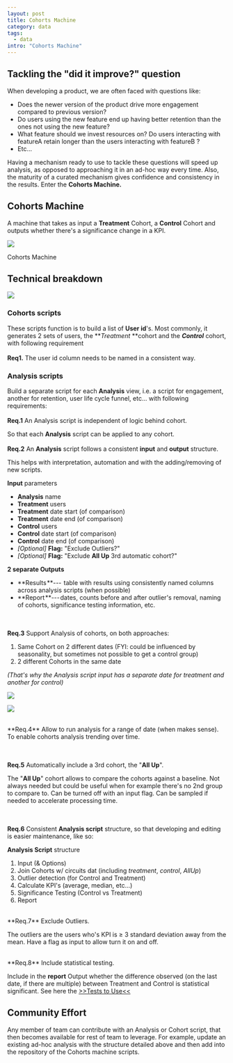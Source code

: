 ```yaml
---
layout: post
title: Cohorts Machine
category: data
tags:
  - data
intro: "Cohorts Machine"
---
```


## Tackling the "did it improve?" question

When developing a product, we are often faced with questions like:

-   Does the newer version of the product drive more engagement compared to previous version?
-   Do users using the new feature end up having better retention than the ones not using the new feature?
-   What feature should we invest resources on? Do users interacting with featureA retain longer than the users interacting with featureB ?
-   Etc... 

Having a mechanism ready to use to tackle these questions will speed up analysis, as opposed to approaching it in an ad-hoc way every time. Also, the maturity of a curated mechanism gives confidence and consistency in the results. Enter the **Cohorts Machine.**

## Cohorts Machine

A machine that takes as input a **Treatment** Cohort, a **Control** Cohort and outputs whether there's a significance change in a KPI.

![](https://cdn-images-1.medium.com/max/900/1*YZkSzPJnjTPoz_5gypVobA.png)

Cohorts Machine

## Technical breakdown

![](https://cdn-images-1.medium.com/max/900/1*q97GhbprWpxc89No9ZOOQg.png)

### Cohorts scripts

These scripts function is to build a list of **User id**'s. Most commonly, it generates 2 sets of users, the ***Treatment* **cohort and the ***Control*** cohort, with following requirement
<br/><br/>
**Req1.** The user id column needs to be named in a consistent way.

### Analysis scripts

Build a separate script for each **Analysis** view, i.e. a script for engagement, another for retention, user life cycle funnel, etc... with following requirements:
<br/><br/>
**Req.1** An Analysis script is independent of logic behind cohort. 

So that each **Analysis** script can be applied to any cohort.
<br/><br/>
**Req.2** An **Analysis** script follows a consistent **input** and **output** structure.

This helps with interpretation, automation and with the adding/removing of new scripts.

**Input** parameters

-   **Analysis** name
-   **Treatment** users
-   **Treatment** date start (of comparison)
-   **Treatment** date end (of comparison)
-   **Control** users
-   **Control** date start (of comparison)
-   **Control** date end (of comparison)
-   *[Optional]* **Flag:** "Exclude Outliers?"
-   *[Optional]* **Flag:** "Exclude **All Up** 3rd automatic cohort?"

**2 separate Outputs**

-   **Results **---  table with results using consistently named columns across analysis scripts (when possible)
-   **Report **--- dates, counts before and after outlier's removal, naming of cohorts, significance testing information, etc.

<br/><br/>
**Req.3** Support Analysis of cohorts, on both approaches:

1.  Same Cohort on 2 different dates (FYI: could be influenced by seasonality, but sometimes not possible to get a control group)
2.  2 different Cohorts in the same date

*(That's why the Analysis script input has a separate date for treatment and another for control)*

![](https://cdn-images-1.medium.com/max/900/1*LKkgxqMqZVsquqZlizhq_w.png)


![](https://cdn-images-1.medium.com/max/900/1*sLWIDn2PCB2Z6X95bHcxCg.png)

<br/>
**Req.4** Allow to run analysis for a range of date (when makes sense). To enable cohorts analysis trending over time.

<br/><br/>
**Req.5** Automatically include a 3rd cohort, the "**All Up**". 

The "**All Up**" cohort allows to compare the cohorts against a baseline. Not always needed but could be useful when for example there's no 2nd group to compare to. Can be turned off with an input flag. Can be sampled if needed to accelerate processing time.

<br/><br/>
**Req.6** Consistent **Analysis script** structure, so that developing and editing is easier maintenance, like so:

**Analysis Script** structure

1.  Input (& Options)
2.  Join Cohorts w/ circuits dat (including *treatment*, *control*, *AllUp*)
3.  Outlier detection (for Control and Treatment)
4.  Calculate KPI's (average, median, etc...)
5.  Significance Testing (Control vs Treatment)
6.  Report

<br/>
**Req.7** Exclude Outliers. 

The outliers are the users who's KPI is ≥ 3 standard deviation away from the mean. Have a flag as input to allow turn it on and off.

<br/>
**Req.8** Include statistical testing. 

Include in the **report** Output whether the difference observed (on the last date, if there are multiple) between Treatment and Control is statistical significant. See here the [>>Tests to Use<<](http://al3xandr3.github.io/statistical-testing.html)

## Community Effort

Any member of team can contribute with an Analysis or Cohort script, that then becomes available for rest of team to leverage. For example, update an existing ad-hoc analysis with the structure detailed above and then add into the repository of the Cohorts machine scripts.